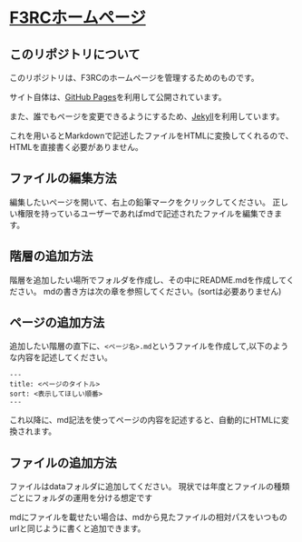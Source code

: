 # [F3RCホームページ](https://f3rc-committee.github.io/)
## このリポジトリについて
このリポジトリは、F3RCのホームページを管理するためのものです。

サイト自体は、[GitHub Pages](https://pages.github.com/)を利用して公開されています。

また、誰でもページを変更できるようにするため、[Jekyll](https://jekyllrb.com/)を利用しています。

これを用いるとMarkdownで記述したファイルをHTMLに変換してくれるので、HTMLを直接書く必要がありません。

## ファイルの編集方法
編集したいページを開いて、右上の鉛筆マークをクリックしてください。
正しい権限を持っているユーザーであればmdで記述されたファイルを編集できます。

## 階層の追加方法
階層を追加したい場所でフォルダを作成し、その中にREADME.mdを作成してください。
mdの書き方は次の章を参照してください。(sortは必要ありません)


## ページの追加方法
追加したい階層の直下に、`<ページ名>.md`というファイルを作成して,以下のような内容を記述してください。

```
---
title: <ページのタイトル>
sort: <表示してほしい順番>
---
```

これ以降に、md記法を使ってページの内容を記述すると、自動的にHTMLに変換されます。

## ファイルの追加方法
ファイルはdataフォルダに追加してください。
現状では年度とファイルの種類ごとにフォルダの運用を分ける想定です

mdにファイルを載せたい場合は、mdから見たファイルの相対パスをいつものurlと同じように書くと追加できます。
